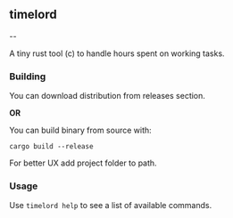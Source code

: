 ## timelord
--

A tiny rust tool (c) to handle hours spent on working tasks.

### Building

You can download distribution from releases section.

**OR**

You can build binary from source with:
```
cargo build --release
```

For better UX add project folder to path.

### Usage

Use `timelord help` to see a list of available commands.